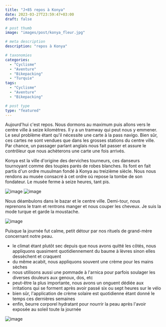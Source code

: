 ```yaml
---
title: "J+85 repos à Konya"
date: 2023-03-27T23:59:47+03:00
draft: false

# post thumb
image: "images/post/konya_fleur.jpg"

# meta description
description: "repos à Konya"

# taxonomies
categories:
  - "Cyclisme" 
  - "Aventure" 
  - "Bikepacking"
  - "Turquie" 
tags:
  - "Cyclisme" 
  - "Aventure" 
  - "Bikepacking" 

# post type
type: "featured"
---
```


Aujourd'hui c'est repos. Nous dormons au maximum puis allons vers le centre ville à seize kilomètres. Il y a un tramway qui peut nous y emmener. Le seul problème étant qu'il nécessite une carte à la pass navigo. Bien sûr, ces cartes ne sont vendues que dans les grosses stations du centre ville. Par chance, un passager parlant anglais nous fait passer et assure le contrôleur que nous achèterons une carte une fois arrivés. 

Konya est la ville d'origine des derviches tourneurs, ces danseurs tournoyant comme des toupies parés de robes blanches. Ils font en fait partis d'un ordre musulman fondé à Konya au treizième siècle. Nous nous rendons au musée consacré à cet ordre où repose la tombe de son fondateur. Le musée ferme à seize heures, tant pis. 

![image](../../images/post/konya_mosquee2.jpg)
![image](../../images/post/konya_ruine.jpg)

Nous déambulons dans le bazar et le centre ville. Demi-tour, nous reprenons le tram et rentrons manger et nous couper les cheveux. Je suis la mode turque et garde la moustache. 

![image](../../images/post/konya_stache.jpg)

Puisque la journée fut calme, petit détour par nos rituels de grand-mère concernant notre peau. 

- le climat étant plutôt sec depuis que nous avons quitté les côtés, nous appliquons quasiment quotidiennement du baume à lèvres sinon elles dessèchent et craquent
- du même acabit, nous appliquons souvent une crème pour les mains sèches 
- nous utilisons aussi une pommade à l'arnica pour parfois soulager les diverses douleurs aux genoux, dos, etc
- peut-être la plus importante, nous avons un onguent dédiée aux irritations qui se forment après avoir passé six ou sept heures sur le vélo 
- bien sûr, l'application de crème solaire est quotidienne étant donné le temps ces dernières semaines
- enfin, beurre corporel hydratant pour nourrir la peau après l'avoir exposée au soleil toute la journée 

![image](../../images/post/konya_cremes.jpg)



